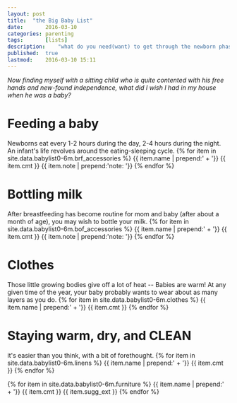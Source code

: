 ```yaml
---
layout: post
title: 	"the Big Baby List"
date:		2016-03-10
categories:	parenting
tags:		[lists]
description: 	"what do you need(want) to get through the newborn phase?"
published:	true
lastmod:	2016-03-10 15:11
---
```

_Now finding myself with a sitting child who is quite contented with his free hands and new-found independence, what did I wish I had in my house when he was a baby?_

# Feeding a baby #
Newborns eat every 1-2 hours during the day, 2-4 hours during the night.  An infant's life revolves around the eating-sleeping cycle.
{% for item in site.data.babylist0-6m.brf_accessories %}
	{{ item.name | prepend:' + '}}
	{{ item.cmt }}
	{{ item.note | prepend:'note: '}}
{% endfor %}

# Bottling milk #
After breastfeeding has become routine for mom and baby (after about a month of age), you may wish to bottle your milk.
{% for item in site.data.babylist0-6m.bof_accessories %}
	{{ item.name | prepend:' + '}}
	{{ item.cmt }}
	{{ item.note | prepend:'note: '}}
{% endfor %}

# Clothes #
Those little growing bodies give off a lot of heat -- Babies are warm!  At any given time of the year, your baby probably wants to wear about as many layers as you do.
{% for item in site.data.babylist0-6m.clothes %}
	{{ item.name | prepend:' + '}}
	{{ item.cmt }}
{% endfor %}

# Staying warm, dry, and CLEAN #
it's easier than you think, with a bit of forethought.
{% for item in site.data.babylist0-6m.linens %}
	{{ item.name | prepend:' + '}}
	{{ item.cmt }}
{% endfor %}

{% for item in site.data.babylist0-6m.furniture %}
{{ item.name | prepend:' + '}}
{{ item.cmt }}
{{ item.sugg_ext }}
{% endfor %}

